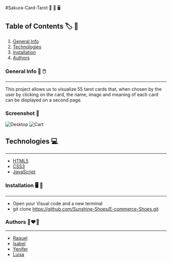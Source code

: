 #Sakura-Card-Tarot :sandal: :boot: :desktop_computer:

## Table of Contents :label: :closed_book:
1. [General Info](#general-info)
2. [Technologies](#technologies)
3. [Installation](#installation)
4. [Authors](#collaboration)


### General Info :high_heel: :computer_mouse:
***
This project allows us to visualize 55 tarot cards that, when chosen by the user by clicking on the card, the name, image and meaning of each card can be displayed on a second page.

### Screenshot :flower_playing_cards:
![Desktop](./assets/Readme/Captura1.PNG)
![Cart](./assets/Readme/Captura2.PNG)


## Technologies :computer:
***
* [HTML5](https://openwebinars.net/blog/que-es-html5/)
* [CSS3](https://openwebinars.net/blog/que-es-css3/)
* [JavaScript](https://www.javascript.com/)



### Installation :desktop_computer: :electric_plug:
***
* Open your Visual code and a new terminal
* git clone https://github.com/Sunshine-Shoes/E-commerce-Shoes.git


### Authors :couple_with_heart_woman_woman:
***
* [Raquel](https://github.com/rcarabal2022)
* [Isabel](https://github.com/IsabelGuMo)
* [Yenifer](https://github.com/yenromard)
* [Luisa](https://github.com/LuisaVAZ)